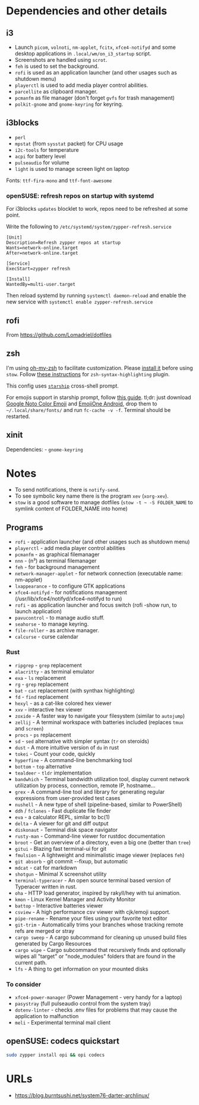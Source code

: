 # Dependencies and other details

## i3

- Launch `picom`, `volnoti`, `nm-applet`, `fcitx`, `xfce4-notifyd` and some desktop applications in `.local/wm/on_i3_startup` script.
- Screenshots are handled using `scrot`.
- `feh` is used to set the background.
- `rofi` is used as an application launcher (and other usages such as shutdown menu)
- `playerctl` is used to add media player control abilities.
- `parcellite` as clipboard manager.
- `pcmanfm` as file manager (don't forget `gvfs` for trash management)
- `polkit-gnome` and `gnome-keyring` for keyring.

## i3blocks

- `perl`
- `mpstat` (from `sysstat` packet) for CPU usage
- `i2c-tools` for temperature
- `acpi` for battery level
- `pulseaudio` for volume
- `light` is used to manage screen light on laptop

Fonts: `ttf-fira-mono` and `ttf-font-awesome`

### openSUSE: refresh repos on startup with systemd

For i3blocks `updates` blocklet to work, repos need to be refreshed at some point.

Write the following to `/etc/systemd/system/zypper-refresh.service`

```
[Unit]
Description=Refresh zypper repos at startup
Wants=network-online.target
After=network-online.target

[Service]
ExecStart=zypper refresh

[Install]
WantedBy=multi-user.target
```

Then reload systemd by running `systemctl daemon-reload` and enable the new service with `systemctl enable zypper-refresh.service`

## rofi

From https://github.com/Lomadriel/dotfiles

## zsh

I'm using [oh-my-zsh](https://github.com/robbyrussell/oh-my-zsh#basic-installation) to facilitate customization.
Please [install it](https://github.com/robbyrussell/oh-my-zsh#basic-installation) before using `stow`.
Follow [these instructions](https://github.com/zsh-users/zsh-syntax-highlighting/blob/master/INSTALL.md#oh-my-zsh) for `zsh-syntax-highlighting` plugin.

This config uses [`starship`](https://starship.rs/) cross-shell prompt.

For emojis support in starship prompt, follow [this guide](https://oorkan.medium.com/emojifying-your-linux-terminal-9a5c1e8f6b3c).
tl;dr: just download [Google Noto Color Emoji](https://www.google.com/get/noto/) and [EmojiOne Android](https://github.com/joypixels/emojione-assets/releases), drop them to `~/.local/share/fonts/` and run `fc-cache -v -f`. Terminal should be restarted.

## xinit

Dependencies:
    - `gnome-keyring`

# Notes

- To send notifications, there is `notify-send`.
- To see symbolic key name there is the program `xev` (`xorg-xev`).
- `stow` is a good software to manage dotfiles (`stow -t ~ -S FOLDER_NAME` to symlink content of FOLDER_NAME into home)

## Programs

- `rofi` - application launcher (and other usages such as shutdown menu)
- `playerctl` - add media player control abilities
- `pcmanfm` - as graphical filemanager
- `nnn` - (n³) as terminal filemanager
- `feh` - for background management
- `network-manager-applet` - for network connection (executable name: nm-applet)
- `lxappearance` - to configure GTK applications
- `xfce4-notifyd` - for notifications management (/usr/lib/xfce4/notifyd/xfce4-notifyd to run)
- `rofi` - as application launcher and focus switch (rofi -show run, to launch application)
- `pavucontrol` - to manage audio stuff.
- `seahorse` - to manage keyring.
- `file-roller` - as archive manager.
- `calcurse` - curse calendar

### Rust

- `ripgrep` - `grep` replacement
- `alacritty` - as terminal emulator
- `exa` - `ls` replacement
- `rg` - `grep` replacement
- `bat` - `cat` replacement (with synthax highlighting)
- `fd` - `find` replacement
- `hexyl` - as a cat-like colored hex viewer
- `xxv` - interactive hex viewer
- `zoxide` - A faster way to navigate your filesystem (similar to `autojump`)
- `zellij` - A terminal workspace with batteries included (replaces `tmux` and `screen`)
- `procs` - `ps` replacement
- `sd` - `sed` alternative with simpler syntax (`tr` on steroids)
- `dust` - A more intuitive version of `du` in rust
- `tokei` - Count your code, quickly
- `hyperfine` - A command-line benchmarking tool
- `bottom` - `top` alternative
- `tealdeer` - `tldr` implementation
- `bandwhich` - Terminal bandwidth utilization tool, display current network utilization by process, connection, remote IP, hostname…
- `grex` - A command-line tool and library for generating regular expressions from user-provided test cases 
- `nushell` - A new type of shell (pipeline-based, similar to PowerShell)
- `ddh` / `fclones` - Fast duplicate file finder
- `eva` - a calculator REPL, similar to bc(1)
- `delta` - A viewer for git and diff output
- `diskonaut` - Terminal disk space navigator
- `rusty-man` - Command-line viewer for rustdoc documentation
- `broot` - Get an overview of a directory, even a big one (better than `tree`)
- `gitui` - Blazing fast terminal-ui for git
- `fmulsion` - A lightweight and minimalistic image viewer (replaces `feh`)
- `git absorb` - git commit --fixup, but automatic
- `mdcat` - cat for markdown
- `shotgun` - Minimal X screenshot utility
- `terminal-typeracer` - An open source terminal based version of Typeracer written in rust.
- `oha` - HTTP load generator, inspired by rakyll/hey with tui animation.
- `kmon` - Linux Kernel Manager and Activity Monitor
- `battop` - Interactive batteries viewer
- `csview` - A high performance csv viewer with cjk/emoji support.
- `pipe-rename` - Rename your files using your favorite text editor
- `git-trim` - Automatically trims your branches whose tracking remote refs are merged or stray
- `cargo sweep` - A cargo subcommand for cleaning up unused build files generated by Cargo Resources
- `cargo wipe` - Cargo subcommand that recursively finds and optionally wipes all "target" or "node_modules" folders that are found in the current path.
- `lfs` - A thing to get information on your mounted disks

### To consider

- `xfce4-power-manager` (Power Management - very handy for a laptop)
- `pasystray` (full pulseaudio control from the system tray)
- `dotenv-linter` - checks .env files for problems that may cause the application to malfunction
- `meli` - Experimental terminal mail client

## openSUSE: codecs quickstart

```bash
sudo zypper install opi && opi codecs
```

# URLs

- https://blog.burntsushi.net/system76-darter-archlinux/

